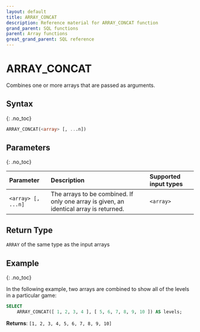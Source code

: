 ```yaml
---
layout: default
title: ARRAY_CONCAT
description: Reference material for ARRAY_CONCAT function
grand_parent: SQL functions
parent: Array functions
great_grand_parent: SQL reference
---
```


# ARRAY\_CONCAT

Combines one or more arrays that are passed as arguments.

## Syntax
{: .no_toc}

```sql
ARRAY_CONCAT(<array> [, ...n])
```

## Parameters 
{: .no_toc} 

| Parameter        | Description                                                                            | Supported input types |
| :---------------- | :-------------------------------------------------------------------------------------- | :----------|
| `<array> [, ...n]` | The arrays to be combined. If only one array is given, an identical array is returned. | `<array>`  |

## Return Type
`ARRAY` of the same type as the input arrays 

## Example
{: .no_toc}

In the following example, two arrays are combined to show all of the levels in a particular game: 

```sql
SELECT
    ARRAY_CONCAT([ 1, 2, 3, 4 ], [ 5, 6, 7, 8, 9, 10 ]) AS levels;
```

**Returns**: `[1, 2, 3, 4, 5, 6, 7, 8, 9, 10]`
